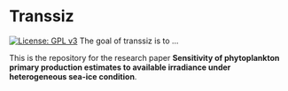 # Transsiz

[![License: GPL v3](https://img.shields.io/badge/License-GPLv3-blue.svg)](https://www.gnu.org/licenses/gpl-3.0)
The goal of transsiz is to ...

This is the repository for the research paper **Sensitivity of phytoplankton primary production estimates to available irradiance under heterogeneous sea-ice condition**.